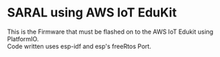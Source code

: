 # SARAL using AWS IoT EduKit
This is the Firmware that must be flashed on to the AWS IoT Edukit using PlatformIO.  
Code written uses esp-idf and esp's freeRtos Port.
